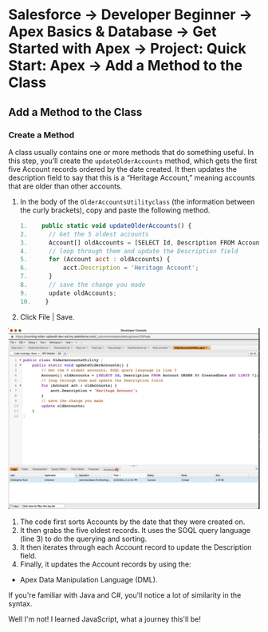 # Salesforce -> Developer Beginner -> Apex Basics & Database -> Get Started with Apex -> Project: Quick Start: Apex -> Add a Method to the Class

## Add a Method to the Class

### Create a Method

A class usually contains one or more methods that do something useful. In this step, you’ll create the `updateOlderAccounts` method, which gets the first five Account records ordered by the date created. It then updates the description field to say that this is a “Heritage Account,” meaning accounts that are older than other accounts.

1. In the body of the `OlderAccountsUtilityclass` (the information between the curly brackets), copy and paste the following method.

    ```js
    1.    public static void updateOlderAccounts() {
    2.      // Get the 5 oldest accounts
    3.      Account[] oldAccounts = [SELECT Id, Description FROM Account ORDER BY CreatedDate ASC LIMIT 5];
    4.      // loop through them and update the Description field
    5.      for (Account acct : oldAccounts) {
    6.          acct.Description = 'Heritage Account';
    7.      }
    8.      // save the change you made
    9.      update oldAccounts;
    10.    }
    ```

2. Click File | Save.

![My first Apex class method!](/assets/my-first-apex-class-method.png)

1. The code first sorts Accounts by the date that they were created on.
2. It then grabs the five oldest records. It uses the SOQL query language (line 3) to do the querying and sorting.
3. It then iterates through each Account record to update the Description field.
4. Finally, it updates the Account records by using the:

- Apex Data Manipulation Language (DML).

If you're familiar with Java and C#, you'll notice a lot of similarity in the syntax.

Well I'm not! I learned JavaScript, what a journey this'll be!

